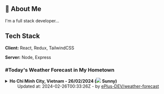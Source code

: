 ## 🚀 About Me
I'm a full stack developer...


## Tech Stack

**Client:** React, Redux, TailwindCSS

**Server:** Node, Express

### #Today's Weather Forecast in My Hometown



<details>
    <summary><b>Ho Chi Minh City, Vietnam - 26/02/2024 (<img src="https://cdn.weatherapi.com/weather/64x64/day/113.png" /> Sunny)</b>
    </summary>

    
<table>
    <tr>
        <th>Hour</th>
        <td>00:00</td><td>01:00</td><td>02:00</td><td>03:00</td><td>04:00</td><td>05:00</td><td>06:00</td><td>07:00</td><td>08:00</td><td>09:00</td><td>10:00</td><td>11:00</td><td>12:00</td><td>13:00</td><td>14:00</td><td>15:00</td><td>16:00</td><td>17:00</td><td>18:00</td><td>19:00</td><td>20:00</td><td>21:00</td><td>22:00</td><td>23:00</td>
    </tr>
    <tr>
        <th>Weather</th>
        <td><img src="https://cdn.weatherapi.com/weather/64x64/night/113.png"></img></td><td><img src="https://cdn.weatherapi.com/weather/64x64/night/113.png"></img></td><td><img src="https://cdn.weatherapi.com/weather/64x64/night/113.png"></img></td><td><img src="https://cdn.weatherapi.com/weather/64x64/night/113.png"></img></td><td><img src="https://cdn.weatherapi.com/weather/64x64/night/113.png"></img></td><td><img src="https://cdn.weatherapi.com/weather/64x64/night/113.png"></img></td><td><img src="https://cdn.weatherapi.com/weather/64x64/night/113.png"></img></td><td><img src="https://cdn.weatherapi.com/weather/64x64/day/116.png"></img></td><td><img src="https://cdn.weatherapi.com/weather/64x64/day/113.png"></img></td><td><img src="https://cdn.weatherapi.com/weather/64x64/day/113.png"></img></td><td><img src="https://cdn.weatherapi.com/weather/64x64/day/113.png"></img></td><td><img src="https://cdn.weatherapi.com/weather/64x64/day/113.png"></img></td><td><img src="https://cdn.weatherapi.com/weather/64x64/day/113.png"></img></td><td><img src="https://cdn.weatherapi.com/weather/64x64/day/113.png"></img></td><td><img src="https://cdn.weatherapi.com/weather/64x64/day/113.png"></img></td><td><img src="https://cdn.weatherapi.com/weather/64x64/day/113.png"></img></td><td><img src="https://cdn.weatherapi.com/weather/64x64/day/113.png"></img></td><td><img src="https://cdn.weatherapi.com/weather/64x64/day/113.png"></img></td><td><img src="https://cdn.weatherapi.com/weather/64x64/day/113.png"></img></td><td><img src="https://cdn.weatherapi.com/weather/64x64/night/113.png"></img></td><td><img src="https://cdn.weatherapi.com/weather/64x64/night/116.png"></img></td><td><img src="https://cdn.weatherapi.com/weather/64x64/night/116.png"></img></td><td><img src="https://cdn.weatherapi.com/weather/64x64/night/116.png"></img></td><td><img src="https://cdn.weatherapi.com/weather/64x64/night/116.png"></img></td>
    </tr>
    <tr>
        <th>Condition</th>
        <td width="200px">Clear </td><td width="200px">Clear </td><td width="200px">Clear </td><td width="200px">Clear </td><td width="200px">Clear </td><td width="200px">Clear </td><td width="200px">Clear </td><td width="200px">Partly cloudy</td><td width="200px">Sunny</td><td width="200px">Sunny</td><td width="200px">Sunny</td><td width="200px">Sunny</td><td width="200px">Sunny</td><td width="200px">Sunny</td><td width="200px">Sunny</td><td width="200px">Sunny</td><td width="200px">Sunny</td><td width="200px">Sunny</td><td width="200px">Sunny</td><td width="200px">Clear </td><td width="200px">Partly Cloudy </td><td width="200px">Partly Cloudy </td><td width="200px">Partly Cloudy </td><td width="200px">Partly Cloudy </td>
    </tr>
    <tr>
        <th>Temperature</th>
        <td>26.4 °C</td><td>25.8 °C</td><td>25.3 °C</td><td>24.8 °C</td><td>24.5 °C</td><td>24.3 °C</td><td>24 °C</td><td>25 °C</td><td>27.1 °C</td><td>29.5 °C</td><td>31.8 °C</td><td>34 °C</td><td>35.7 °C</td><td>37.3 °C</td><td>37.8 °C</td><td>36.4 °C</td><td>35.3 °C</td><td>33.5 °C</td><td>30.6 °C</td><td>29.1 °C</td><td>28.6 °C</td><td>28.4 °C</td><td>28.5 °C</td><td>28.8 °C</td>
    </tr>
    <tr>
        <th>Wind</th>
        <td>15.8 kph</td><td>12.6 kph</td><td>9.7 kph</td><td>7.6 kph</td><td>7.9 kph</td><td>8.6 kph</td><td>9.4 kph</td><td>3.6 kph</td><td>10.4 kph</td><td>9.4 kph</td><td>8.6 kph</td><td>7.6 kph</td><td>6.5 kph</td><td>4.3 kph</td><td>7.6 kph</td><td>20.2 kph</td><td>23 kph</td><td>23.8 kph</td><td>22.3 kph</td><td>20.5 kph</td><td>20.5 kph</td><td>20.9 kph</td><td>21.2 kph</td><td>20.2 kph</td>
    </tr>
</table>

</details>

<div align="right">
    Updated at: 2024-02-26T00:33:26Z - by <a target="_blank"
        href="https://github.com/ePlus-DEV/weather-forecast">ePlus-DEV/weather-forecast</a>
</div>